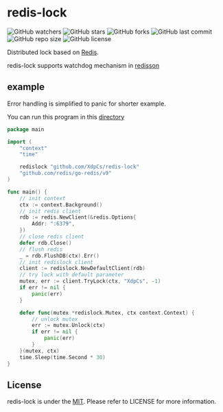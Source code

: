 # redis-lock

![GitHub watchers](https://img.shields.io/github/watchers/XdpCs/redis-lock?style=social)
![GitHub stars](https://img.shields.io/github/stars/XdpCs/redis-lock?style=social)
![GitHub forks](https://img.shields.io/github/forks/XdpCs/redis-lock?style=social)
![GitHub last commit](https://img.shields.io/github/last-commit/XdpCs/redis-lock?style=flat-square)
![GitHub repo size](https://img.shields.io/github/repo-size/XdpCs/redis-lock?style=flat-square)
![GitHub license](https://img.shields.io/github/license/XdpCs/redis-lock?style=flat-square)

Distributed lock based on [Redis](https://redis.io/docs/manual/patterns/distributed-locks/).

redis-lock supports watchdog mechanism in [redisson](https://github.com/redisson/redisson)

## example

Error handling is simplified to panic for shorter example.

You can run this program in this [directory](./example/main.go)

```go
package main

import (
	"context"
	"time"

	redislock "github.com/XdpCs/redis-lock"
	"github.com/redis/go-redis/v9"
)

func main() {
	// init context
	ctx := context.Background()
	// init redis client
	rdb := redis.NewClient(&redis.Options{
		Addr: ":6379",
	})
	// close redis client
	defer rdb.Close()
	// flush redis
	_ = rdb.FlushDB(ctx).Err()
	// init redislock client
	client := redislock.NewDefaultClient(rdb)
	// try lock with default parameter
	mutex, err := client.TryLock(ctx, "XdpCs", -1)
	if err != nil {
		panic(err)
	}

	defer func(mutex *redislock.Mutex, ctx context.Context) {
		// unlock mutex
		err := mutex.Unlock(ctx)
		if err != nil {
			panic(err)
		}
	}(mutex, ctx)
	time.Sleep(time.Second * 30)
}
```

## License

redis-lock is under the [MIT](LICENSE). Please refer to LICENSE for more information.